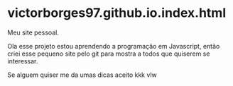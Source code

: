 # victorborges97.github.io.index.html
Meu site pessoal.

Ola esse projeto estou aprendendo a programação em Javascript, então criei esse pequeno site pelo git para mostra a todos que quiserem se
interessar.

Se alguem quiser me da umas dicas aceito kkk vlw
